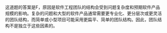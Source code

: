 这道题的答案是F，原因是软件工程团队的结构会受到问题复杂度和预期软件产品规模的影响。复杂的问题和大型的软件产品通常需要更专业化、更分层次或更灵活的团队结构，而简单或小型项目可能采用更扁平、简单的团队结构。因此，团队结构不是独立于这些因素的。
